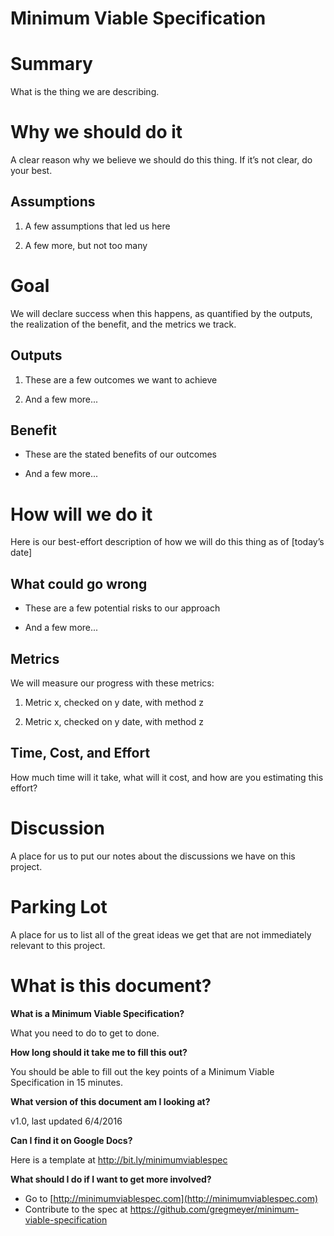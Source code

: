 # Minimum Viable Specification

# Summary

What is the thing we are describing.

# Why we should do it

A clear reason why we believe we should do this thing. If it’s not clear, do your best.

## Assumptions

1. A few assumptions that led us here

2. A few more, but not too many

# Goal

We will declare success when this happens, as quantified by the outputs, the realization of the benefit, and the metrics we track.

## Outputs

1. These are a few outcomes we want to achieve

2. And a few more...

## Benefit

* These are the stated benefits of our outcomes

* And a few more...

# How will we do it

Here is our best-effort description of how we will do this thing as of [today’s date]

## What could go wrong

* These are a few potential risks to our approach

* And a few more...

## Metrics

We will measure our progress with these metrics:

1. Metric x, checked on y date, with method z

2. Metric x, checked on y date, with method z

## Time, Cost, and Effort

How much time will it take, what will it cost, and how are you estimating this effort?

# Discussion

A place for us to put our notes about the discussions we have on this project.

# Parking Lot

A place for us to list all of the great ideas we get that are not immediately relevant to this project.

# What is this document?

**What is a Minimum Viable Specification?**

What you need to do to get to done.

**How long should it take me to fill this out?**

You should be able to fill out the key points of a Minimum Viable Specification in 15 minutes.

**What version of this document am I looking at?**

v1.0, last updated 6/4/2016

**Can I find it on Google Docs?**

Here is a template at http://bit.ly/minimumviablespec

**What should I do if I want to get more involved?**

- Go to [http://minimumviablespec.com](http://minimumviablespec.com)
- Contribute to the spec at https://github.com/gregmeyer/minimum-viable-specification


